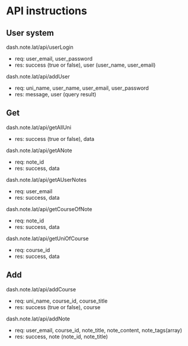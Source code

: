# API instructions
## User system

dash.note.lat/api/userLogin
  - req: user_email, user_password
  - res: success (true or false), user (user_name, user_email)

dash.note.lat/api/addUser
  - req: uni_name, user_name, user_email, user_password
  - res: message, user (query result)

## Get

dash.note.lat/api/getAllUni
  - res: success (true or false), data

dash.note.lat/api/getANote
  - req: note_id
  - res: success, data

dash.note.lat/api/getAUserNotes
  - req: user_email
  - res: success, data

dash.note.lat/api/getCourseOfNote
  - req: note_id
  - res: success, data

dash.note.lat/api/getUniOfCourse
  - req: course_id
  - res: success, data

## Add

dash.note.lat/api/addCourse
  - req: uni_name, course_id, course_title
  - res: success (true or false), course

dash.note.lat/api/addNote
  - req: user_email, course_id, note_title, note_content, note_tags(array)
  - res: success, note (note_id, note_title)
